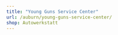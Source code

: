 ```yaml
---
title: "Young Guns Service Center"
url: /auburn/young-guns-service-center/
shop: Autowerkstatt
---
```

